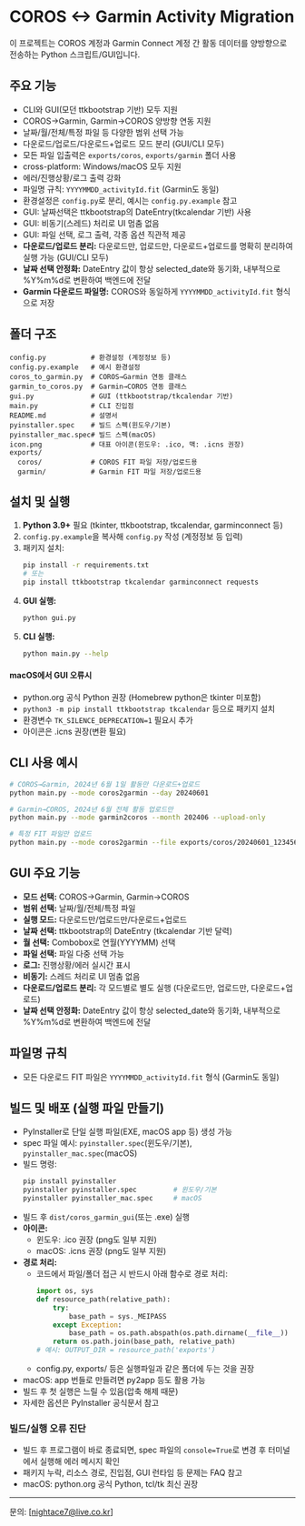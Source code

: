 # COROS <-> Garmin Activity Migration

이 프로젝트는 COROS 계정과 Garmin Connect 계정 간 활동 데이터를 양방향으로 전송하는 Python 스크립트/GUI입니다.

## 주요 기능

- CLI와 GUI(모던 ttkbootstrap 기반) 모두 지원
- COROS→Garmin, Garmin→COROS 양방향 연동 지원
- 날짜/월/전체/특정 파일 등 다양한 범위 선택 가능
- 다운로드/업로드/다운로드+업로드 모드 분리 (GUI/CLI 모두)
- 모든 파일 입출력은 `exports/coros`, `exports/garmin` 폴더 사용
- cross-platform: Windows/macOS 모두 지원
- 에러/진행상황/로그 출력 강화
- 파일명 규칙: `YYYYMMDD_activityId.fit` (Garmin도 동일)
- 환경설정은 `config.py`로 분리, 예시는 `config.py.example` 참고
- GUI: 날짜선택은 ttkbootstrap의 DateEntry(tkcalendar 기반) 사용
- GUI: 비동기(스레드) 처리로 UI 멈춤 없음
- GUI: 파일 선택, 로그 출력, 각종 옵션 직관적 제공
- **다운로드/업로드 분리:** 다운로드만, 업로드만, 다운로드+업로드를 명확히 분리하여 실행 가능 (GUI/CLI 모두)
- **날짜 선택 안정화:** DateEntry 값이 항상 selected_date와 동기화, 내부적으로 %Y%m%d로 변환하여 백엔드에 전달
- **Garmin 다운로드 파일명:** COROS와 동일하게 `YYYYMMDD_activityId.fit` 형식으로 저장

## 폴더 구조

```
config.py           # 환경설정 (계정정보 등)
config.py.example   # 예시 환경설정
coros_to_garmin.py  # COROS→Garmin 연동 클래스
garmin_to_coros.py  # Garmin→COROS 연동 클래스
gui.py              # GUI (ttkbootstrap/tkcalendar 기반)
main.py             # CLI 진입점
README.md           # 설명서
pyinstaller.spec    # 빌드 스펙(윈도우/기본)
pyinstaller_mac.spec# 빌드 스펙(macOS)
icon.png            # 대표 아이콘(윈도우: .ico, 맥: .icns 권장)
exports/
  coros/            # COROS FIT 파일 저장/업로드용
  garmin/           # Garmin FIT 파일 저장/업로드용
```

## 설치 및 실행

1. **Python 3.9+** 필요 (tkinter, ttkbootstrap, tkcalendar, garminconnect 등)
2. `config.py.example`을 복사해 `config.py` 작성 (계정정보 등 입력)
3. 패키지 설치:
   ```bash
   pip install -r requirements.txt
   # 또는
   pip install ttkbootstrap tkcalendar garminconnect requests
   ```
4. **GUI 실행:**
   ```bash
   python gui.py
   ```
5. **CLI 실행:**
   ```bash
   python main.py --help
   ```

#### macOS에서 GUI 오류시

- python.org 공식 Python 권장 (Homebrew python은 tkinter 미포함)
- `python3 -m pip install ttkbootstrap tkcalendar` 등으로 패키지 설치
- 환경변수 `TK_SILENCE_DEPRECATION=1` 필요시 추가
- 아이콘은 .icns 권장(변환 필요)

## CLI 사용 예시

```bash
# COROS→Garmin, 2024년 6월 1일 활동만 다운로드+업로드
python main.py --mode coros2garmin --day 20240601

# Garmin→COROS, 2024년 6월 전체 활동 업로드만
python main.py --mode garmin2coros --month 202406 --upload-only

# 특정 FIT 파일만 업로드
python main.py --mode coros2garmin --file exports/coros/20240601_123456.fit --upload-only
```

## GUI 주요 기능

- **모드 선택:** COROS→Garmin, Garmin→COROS
- **범위 선택:** 날짜/월/전체/특정 파일
- **실행 모드:** 다운로드만/업로드만/다운로드+업로드
- **날짜 선택:** ttkbootstrap의 DateEntry (tkcalendar 기반 달력)
- **월 선택:** Combobox로 연월(YYYYMM) 선택
- **파일 선택:** 파일 다중 선택 가능
- **로그:** 진행상황/에러 실시간 표시
- **비동기:** 스레드 처리로 UI 멈춤 없음
- **다운로드/업로드 분리:** 각 모드별로 별도 실행 (다운로드만, 업로드만, 다운로드+업로드)
- **날짜 선택 안정화:** DateEntry 값이 항상 selected_date와 동기화, 내부적으로 %Y%m%d로 변환하여 백엔드에 전달

## 파일명 규칙

- 모든 다운로드 FIT 파일은 `YYYYMMDD_activityId.fit` 형식 (Garmin도 동일)

## 빌드 및 배포 (실행 파일 만들기)

- PyInstaller로 단일 실행 파일(EXE, macOS app 등) 생성 가능
- spec 파일 예시: `pyinstaller.spec`(윈도우/기본), `pyinstaller_mac.spec`(macOS)
- 빌드 명령:
  ```bash
  pip install pyinstaller
  pyinstaller pyinstaller.spec         # 윈도우/기본
  pyinstaller pyinstaller_mac.spec     # macOS
  ```
- 빌드 후 `dist/coros_garmin_gui`(또는 .exe) 실행
- **아이콘:**
  - 윈도우: .ico 권장 (png도 일부 지원)
  - macOS: .icns 권장 (png도 일부 지원)
- **경로 처리:**
  - 코드에서 파일/폴더 접근 시 반드시 아래 함수로 경로 처리:
    ```python
    import os, sys
    def resource_path(relative_path):
        try:
            base_path = sys._MEIPASS
        except Exception:
            base_path = os.path.abspath(os.path.dirname(__file__))
        return os.path.join(base_path, relative_path)
    # 예시: OUTPUT_DIR = resource_path('exports')
    ```
  - config.py, exports/ 등은 실행파일과 같은 폴더에 두는 것을 권장
- macOS: app 번들로 만들려면 py2app 등도 활용 가능
- 빌드 후 첫 실행은 느릴 수 있음(압축 해제 때문)
- 자세한 옵션은 PyInstaller 공식문서 참고

### 빌드/실행 오류 진단

- 빌드 후 프로그램이 바로 종료되면, spec 파일의 `console=True`로 변경 후 터미널에서 실행해 에러 메시지 확인
- 패키지 누락, 리소스 경로, 진입점, GUI 런타임 등 문제는 FAQ 참고
- macOS: python.org 공식 Python, tcl/tk 최신 권장

---

문의: [nightace7@live.co.kr]